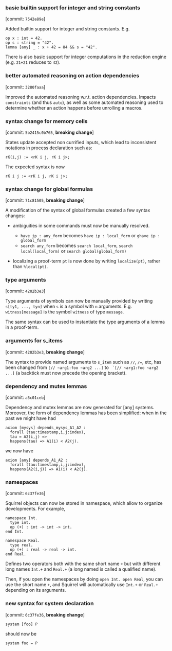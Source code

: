 ### basic builtin support for integer and string constants
  [commit: `7542e89e`]

Added builtin support for integer and string constants. E.g.
```
op x : int = 42.
op s : string = "42".
lemma [any] _ : x + 42 = 84 && s = "42".
```
There is also basic support for integer computations in the reduction engine
(e.g. `21+21` reduces to `42`).
  
### better automated reasoning on action dependencies
  [commit: `3280faaa`]

Improved the automated reasoning w.r.t. action dependencies.
Impacts `constraints` (and thus `auto`), as well as some automated
reasoning used to determine whether an action happens before
unrolling a macros.

### syntax change for memory cells
  [commit: `5b2415c0b765`, **breaking change**]

States update accepted non currified inputs, which lead to
inconsistent notations in process declaration such as:
```
rK(i,j) := <rK i j, rK i j>;
```
The expected syntax is now 
```
rK i j := <rK i j, rK i j>;
```


### syntax change for global formulas
  [commit: `71c81505`, **breaking change**]
  
A modification of the syntax of global formulas created a few syntax changes:

- ambiguities in some commands must now be manually resolved.
  + `have ip : any_form` becomes `have ip : local_form` or
    `ghave ip : global_form`
  + `search any_form` becomes `search local_form`, 
    `search local(local_form)` or `search global(global_form)`

- localizing a proof-term `pt` is now done by writing `localize(pt)`,
  rather than `%local(pt)`.

### type arguments
  [commit: `4202b3e3`]

Type arguments of symbols can now be manually provided by writing
`s[ty1, ..., tyn]` when `s` is a symbol with `n` arguments.
E.g. `witness[message]` is the symbol `witness` of type `message`.

The same syntax can be used to instantiate the type arguments of a
lemma in a proof-term.

### arguments for s_items
  [commit: `4202b3e3`, **breaking change**]

The syntax to provide named arguments to `s_item` such as `//`,
`/=`, etc, has been changed from `[// ~arg1:foo ~arg2 ...]` to 
`` `[// ~arg1:foo ~arg2 ...]`` (a backtick must now precede the 
opening bracket).

### dependency and mutex lemmas
  [commit: `a5c01ceb`]

Dependency and mutex lemmas are now generated for [any] systems.
Moreover, the form of dependency lemmas has been simplified:
when in the past we might have had
```
axiom [mysys] depends_mysys_A1_A2 :
  forall (tau:timestamp,i,j:index),
  tau = A2(i,j) =>
  happens(tau) => A1(i) < A2(j).
```
we now have
```
axiom [any] depends_A1_A2 :
  forall (tau:timestamp,i,j:index),
  happens(A2(i,j)) => A1(i) < A2(j).
```

### namespaces
  [commit: `6c37fe36`]
  
Squirrel objects can now be stored in namespace, which allow to
organize developments. For example,

```
namespace Int.
  type int.
  op (+) : int -> int -> int.
end Int.

namespace Real.
  type real.
  op (+) : real -> real -> int.
end Real.
```

Defines two operators both with the same short name `+` but with
different long names `Int.+` and `Real.+` (a long named is called a
qualified name).

Then, if you open the namespaces by doing `open Int. open Real`, you
can use the short name `+`, and Squirrel will automatically use
`Int.+` or `Real.+` depending on its arguments.


### new syntax for system declaration
  [commit: `6c37fe36`, **breaking change**]

```
system [foo] P
```

should now be

```
system foo = P
```
